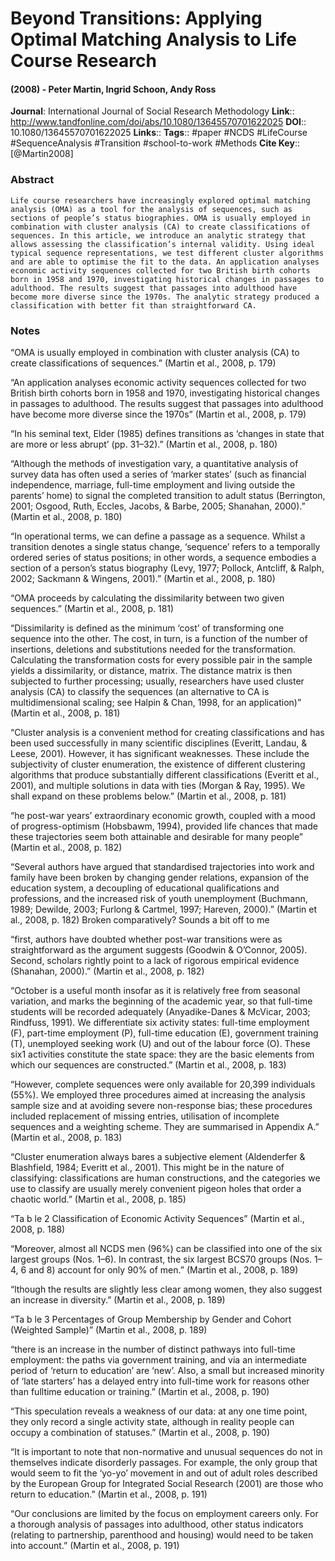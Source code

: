 # Beyond Transitions: Applying Optimal Matching Analysis to Life Course Research
#### (2008) - Peter Martin, Ingrid Schoon, Andy Ross
**Journal**: International Journal of Social Research Methodology
**Link**:: http://www.tandfonline.com/doi/abs/10.1080/13645570701622025
**DOI**:: 10.1080/13645570701622025
**Links**:: 
**Tags**:: #paper #NCDS #LifeCourse #SequenceAnalysis #Transition #school-to-work #Methods 
**Cite Key**:: [@Martin2008]

### Abstract

```
Life course researchers have increasingly explored optimal matching analysis (OMA) as a tool for the analysis of sequences, such as sections of people’s status biographies. OMA is usually employed in combination with cluster analysis (CA) to create classifications of sequences. In this article, we introduce an analytic strategy that allows assessing the classification’s internal validity. Using ideal typical sequence representations, we test different cluster algorithms and are able to optimise the fit to the data. An application analyses economic activity sequences collected for two British birth cohorts born in 1958 and 1970, investigating historical changes in passages to adulthood. The results suggest that passages into adulthood have become more diverse since the 1970s. The analytic strategy produced a classification with better fit than straightforward CA.
```

### Notes

“OMA is usually employed in combination with cluster analysis (CA) to create classifications of sequences.” (Martin et al., 2008, p. 179)

“An application analyses economic activity sequences collected for two British birth cohorts born in 1958 and 1970, investigating historical changes in passages to adulthood. The results suggest that passages into adulthood have become more diverse since the 1970s” (Martin et al., 2008, p. 179)

“In his seminal text, Elder (1985) defines transitions as ‘changes in state that are more or less abrupt’ (pp. 31–32).” (Martin et al., 2008, p. 180)

“Although the methods of investigation vary, a quantitative analysis of survey data has often used a series of ‘marker states’ (such as financial independence, marriage, full-time employment and living outside the parents’ home) to signal the completed transition to adult status (Berrington, 2001; Osgood, Ruth, Eccles, Jacobs, & Barbe, 2005; Shanahan, 2000).” (Martin et al., 2008, p. 180)

“In operational terms, we can define a passage as a sequence. Whilst a transition denotes a single status change, ‘sequence’ refers to a temporally ordered series of status positions; in other words, a sequence embodies a section of a person’s status biography (Levy, 1977; Pollock, Antcliff, & Ralph, 2002; Sackmann & Wingens, 2001).” (Martin et al., 2008, p. 180)

“OMA proceeds by calculating the dissimilarity between two given sequences.” (Martin et al., 2008, p. 181)

“Dissimilarity is defined as the minimum ‘cost’ of transforming one sequence into the other. The cost, in turn, is a function of the number of insertions, deletions and substitutions needed for the transformation. Calculating the transformation costs for every possible pair in the sample yields a dissimilarity, or distance, matrix. The distance matrix is then subjected to further processing; usually, researchers have used cluster analysis (CA) to classify the sequences (an alternative to CA is multidimensional scaling; see Halpin & Chan, 1998, for an application)” (Martin et al., 2008, p. 181)

“Cluster analysis is a convenient method for creating classifications and has been used successfully in many scientific disciplines (Everitt, Landau, & Leese, 2001). However, it has significant weaknesses. These include the subjectivity of cluster enumeration, the existence of different clustering algorithms that produce substantially different classifications (Everitt et al., 2001), and multiple solutions in data with ties (Morgan & Ray, 1995). We shall expand on these problems below.” (Martin et al., 2008, p. 181)

“he post-war years’ extraordinary economic growth, coupled with a mood of progress-optimism (Hobsbawm, 1994), provided life chances that made these trajectories seem both attainable and desirable for many people” (Martin et al., 2008, p. 182)

“Several authors have argued that standardised trajectories into work and family have been broken by changing gender relations, expansion of the education system, a decoupling of educational qualifications and professions, and the increased risk of youth unemployment (Buchmann, 1989; Dewilde, 2003; Furlong & Cartmel, 1997; Hareven, 2000).” (Martin et al., 2008, p. 182) Broken comparatively? Sounds a bit off to me

“first, authors have doubted whether post-war transitions were as straightforward as the argument suggests (Goodwin & O’Connor, 2005). Second, scholars rightly point to a lack of rigorous empirical evidence (Shanahan, 2000).” (Martin et al., 2008, p. 182)

“October is a useful month insofar as it is relatively free from seasonal variation, and marks the beginning of the academic year, so that full-time students will be recorded adequately (Anyadike-Danes & McVicar, 2003; Rindfuss, 1991). We differentiate six activity states: full-time employment (F), part-time employment (P), full-time education (E), government training (T), unemployed seeking work (U) and out of the labour force (O). These six1 activities constitute the state space: they are the basic elements from which our sequences are constructed.” (Martin et al., 2008, p. 183)

“However, complete sequences were only available for 20,399 individuals (55%). We employed three procedures aimed at increasing the analysis sample size and at avoiding severe non-response bias; these procedures included replacement of missing entries, utilisation of incomplete sequences and a weighting scheme. They are summarised in Appendix A.” (Martin et al., 2008, p. 183)

“Cluster enumeration always bares a subjective element (Aldenderfer & Blashfield, 1984; Everitt et al., 2001). This might be in the nature of classifying: classifications are human constructions, and the categories we use to classify are usually merely convenient pigeon holes that order a chaotic world.” (Martin et al., 2008, p. 185)

“Ta b le 2 Classification of Economic Activity Sequences” (Martin et al., 2008, p. 188)

“Moreover, almost all NCDS men (96%) can be classified into one of the six largest groups (Nos. 1–6). In contrast, the six largest BCS70 groups (Nos. 1–4, 6 and 8) account for only 90% of men.” (Martin et al., 2008, p. 189)

“lthough the results are slightly less clear among women, they also suggest an increase in diversity.” (Martin et al., 2008, p. 189)

“Ta b le 3 Percentages of Group Membership by Gender and Cohort (Weighted Sample)” (Martin et al., 2008, p. 189)

“there is an increase in the number of distinct pathways into full-time employment: the paths via government training, and via an intermediate period of ‘return to education’ are ‘new’. Also, a small but increased minority of ‘late starters’ has a delayed entry into full-time work for reasons other than fulltime education or training.” (Martin et al., 2008, p. 190)

“This speculation reveals a weakness of our data: at any one time point, they only record a single activity state, although in reality people can occupy a combination of statuses.” (Martin et al., 2008, p. 190)

“It is important to note that non-normative and unusual sequences do not in themselves indicate disorderly passages. For example, the only group that would seem to fit the ‘yo-yo’ movement in and out of adult roles described by the European Group for Integrated Social Research (2001) are those who return to education.” (Martin et al., 2008, p. 191)

“Our conclusions are limited by the focus on employment careers only. For a thorough analysis of passages into adulthood, other status indicators (relating to partnership, parenthood and housing) would need to be taken into account.” (Martin et al., 2008, p. 191)